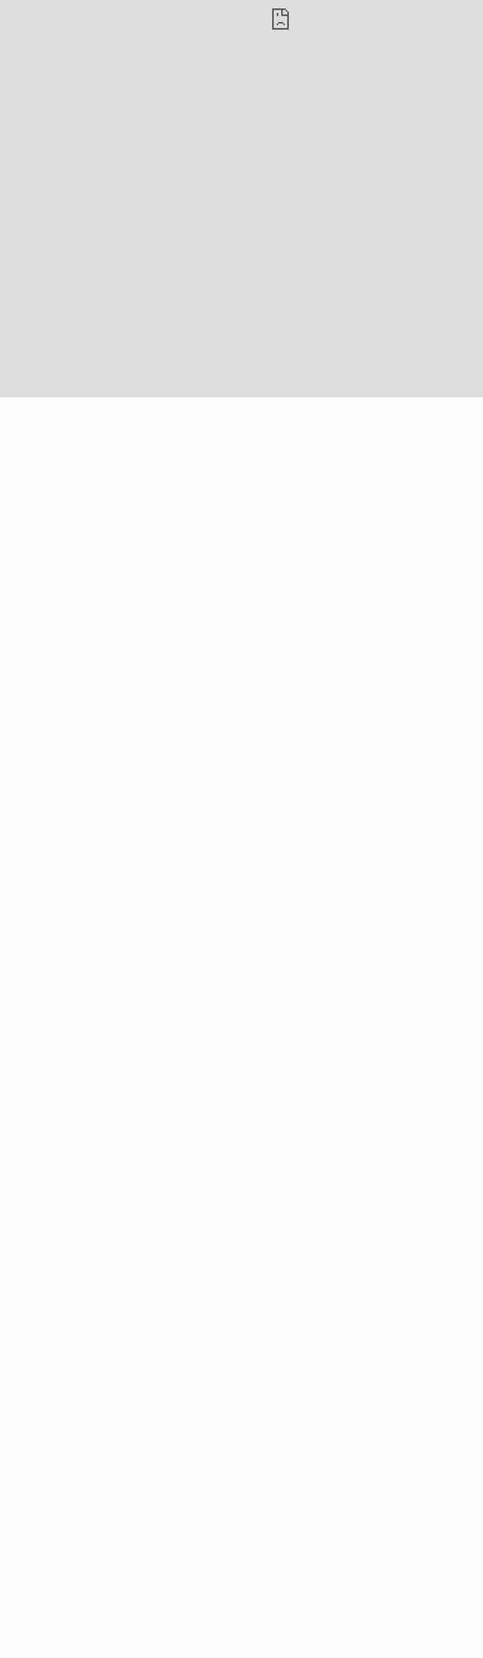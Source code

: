 ## 操作說明 - Moira

**目錄內容表**

<iframe jsname="WMhH6e" class=" YMEQtf" frameborder="0" sandbox="allow-scripts allow-popups allow-forms allow-same-origin allow-popups-to-escape-sandbox allow-downloads" id="p_ID_50" name="p_ID_50" scrolling="no" title="自定义嵌入" aria-label="自定义嵌入" src="https://www.gstatic.com/atari/embeds/7925c5f8e01bacb9b4b0a3783ae0b867/intermediate-frame-minified.html?jsh=m%3B%2F_%2Fscs%2Fabc-static%2F_%2Fjs%2Fk%3Dgapi.lb.en.5o5-TAFr18s.O%2Fd%3D1%2Frs%3DAHpOoo_qgszOsFrBH7bZ1Rmfwa9Mc03wLQ%2Fm%3D__features__&amp;r=980380596" style="box-sizing: border-box; border: none; inset: 0px; height: 1496.08px; margin: 0px; overflow: hidden; padding: 0px; width: 1154.42px; position: absolute;"></iframe>